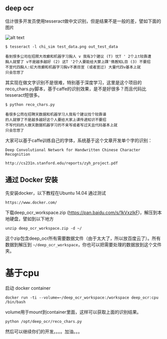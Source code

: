 
deep ocr
--------


估计很多开发员使用tesseract做中文识别，但是结果不是一般的差，譬如下面的图片

![alt text](https://github.com/JinpengLI/deep_ocr/blob/master/test_data.png "需要识别文本")


```
$ tesseract -l chi_sim test_data.png out_test_data
```

```
看到恨多公司在招腭大改癫和机器字习胸人 v 我有3个建议 (T) 忧T ' 2个上t较靠遭
胸人就譬了 v不是越多越好 (2) 这T '2个人要能给大蒙上踝'倩邂知L目 (3) 不要招
不宣代四胸人:虹大改癫和机器字习胸v不裹目宣 (或者宣过) 大量代四v基本上就
只会忽悠了
```

其实现在做文字识别不是很难，特别基于深度学习，这里是这个项目的reco_chars.py脚本，基于caffe的识别效果，是不是好很多？而且代码比tesseract短很多。

```
$ python reco_chars.py
```

```
看很多公苘在招聘天数据和机器学习人我有个建议找个较靠谱
的人就够了不是越多越好这个人要给大家上课传递知识不要招
不写代码的人做天数据机器学习的不亲写或者写过天且代码基本上就
只会忽悠了
```

大家可以基于caffe训练自己的字体，系统基于这个文章开发单个字的识别：

```
Deep Convolutional Network for Handwritten Chinese Character Recognition

http://cs231n.stanford.edu/reports/zyh_project.pdf
```

通过 Docker 安装
------------------------

先安装docker，以下教程在Ubuntu 14.04 通过测试

```
https://www.docker.com/
```

下载deep_ocr_workspace.zip (https://pan.baidu.com/s/1kVxzlkF)，解压到本地硬盘，譬如到以下地方

```
unzip deep_ocr_workspace.zip -d ~/
```

这个zip包含deep_ocr所有需要数据文件（由于太大了，所以放百度云了）。所有数据到解压到 `~/deep_ocr_workspace`，你也可以把需要处理的数据放到这个文件夹。

基于cpu
=======

启动 docker container

```
docker run -ti --volume=~/deep_ocr_workspace:/workspace deep_ocr:cpu /bin/bash
```

volume用于mount到container里面，这样可以获取上面的识别结果。

```
python /opt/deep_ocr/reco_chars.py
```

然后可以继续你们的开发。。。。加油。。。

